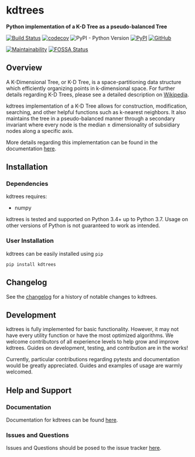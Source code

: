 # kdtrees
**Python implementation of a K-D Tree as a pseudo-balanced Tree**

[![Build Status](https://travis-ci.com/paradoxysm/kdtrees.svg?branch=master)](https://travis-ci.com/paradoxysm/kdtrees)
[![codecov](https://codecov.io/gh/paradoxysm/kdtrees/branch/master/graph/badge.svg)](https://codecov.io/gh/paradoxysm/kdtrees)
![PyPI - Python Version](https://img.shields.io/pypi/pyversions/kdtrees)
[![PyPI](https://img.shields.io/pypi/v/kdtrees)](https://pypi.org/project/kdtrees/)
[![GitHub](https://img.shields.io/github/license/paradoxysm/kdtrees?color=blue)](https://github.com/paradoxysm/kdtrees/blob/master/LICENSE)

[![Maintainability](https://api.codeclimate.com/v1/badges/34ab5f0112f08e766e09/maintainability)](https://codeclimate.com/github/paradoxysm/kdtrees/maintainability)
[![FOSSA Status](https://app.fossa.com/api/projects/git%2Bgithub.com%2Fparadoxysm%2Fkdtrees.svg?type=shield)](https://app.fossa.com/projects/git%2Bgithub.com%2Fparadoxysm%2Fkdtrees?)

## Overview

A K-Dimensional Tree, or K-D Tree, is a space-partitioning data structure which efficiently organizing points in k-dimensional space. For further details regarding K-D Trees, please see a detailed description on [Wikipedia](https://en.wikipedia.org/wiki/K-d_tree).

kdtrees implementation of a K-D Tree allows for construction, modification, searching, and other helpful functions such as k-nearest neighbors. It also maintains the tree in a pseudo-balanced manner through a secondary invariant where every node is the median ± dimensionality of subsidiary nodes along a specific axis.

More details regarding this implementation can be found in the documentation [here](https://github.com/paradoxysm/kdtrees/tree/0.1.6/doc).

## Installation

### Dependencies

kdtrees requires:
- numpy

kdtrees is tested and supported on Python 3.4+ up to Python 3.7. Usage on other versions of Python is not guaranteed to work as intended.

### User Installation

kdtrees can be easily installed using ```pip```

```
pip install kdtrees
```

## Changelog

See the [changelog](https://github.com/paradoxysm/kdtrees/blob/0.1.6/CHANGES.md) for a history of notable changes to kdtrees.

## Development

kdtrees is fully implemented for basic functionality. However, it may not have every utility function or have the most optimized algorithms. We welcome contributors of all experience levels to help grow and improve kdtrees. Guides on development, testing, and contribution are in the works!

Currently, particular contributions regarding pytests and documentation would be greatly appreciated. Guides and examples of usage are warmly welcomed.

## Help and Support

### Documentation

Documentation for kdtrees can be found [here](https://github.com/paradoxysm/kdtrees/tree/0.1.6/doc).

### Issues and Questions

Issues and Questions should be posed to the issue tracker [here](https://github.com/paradoxysm/kdtrees/issues).
